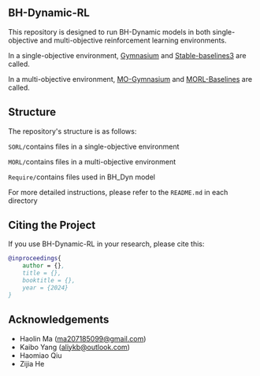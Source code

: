 ## BH-Dynamic-RL

This repository is designed to run BH-Dynamic models in both single-objective and multi-objective reinforcement learning environments.

In a single-objective environment, [Gymnasium](https://github.com/Farama-Foundation/Gymnasium) and [Stable-baselines3](https://github.com/DLR-RM/stable-baselines3) are called.

In a multi-objective environment, [MO-Gymnasium](https://github.com/Farama-Foundation/mo-gymnasium) and [MORL-Baselines](https://github.com/LucasAlegre/morl-baselines) are called.

## Structure

The repository's structure is as follows:

`SORL/`contains files in a single-objective environment

`MORL/`contains files in a multi-objective environment

`Require/`contains files used in BH_Dyn model

For more detailed instructions, please refer to the `README.md` in each directory

## Citing the Project

If you use BH-Dynamic-RL in your research, please cite this:

```bibtex
@inproceedings{
	author = {},
	title = {},
	booktitle = {},
	year = {2024}
}
```

## Acknowledgements

- Haolin Ma (ma207185099@gmail.com)
- Kaibo Yang (aliykb@outlook.com)
- Haomiao Qiu
- Zijia He
